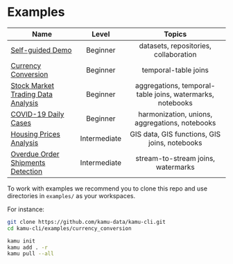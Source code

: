 # Examples <!-- omit in toc -->

| Name                                                               |    Level     |                          Topics                           |
| ------------------------------------------------------------------ | :----------: | :-------------------------------------------------------: |
| [Self-guided Demo](/images/demo/README.md)                         |   Beginner   |           datasets, repositories, collaboration           |
| [Currency Conversion](examples/currency_conversion.md)             |   Beginner   |                   temporal-table joins                    |
| [Stock Market Trading Data Analysis](examples/trading.md)          |   Beginner   | aggregations, temporal-table joins, watermarks, notebooks |
| [COVID-19 Daily Cases](examples/covid19.md)                        |   Beginner   |      harmonization, unions, aggregations, notebooks       |
| [Housing Prices Analysis](examples/housing_prices.md)              | Intermediate |       GIS data, GIS functions, GIS joins, notebooks       |
| [Overdue Order Shipments Detection](examples/overdue_shipments.md) | Intermediate |            stream-to-stream joins, watermarks             |

To work with examples we recommend you to clone this repo and use directories in `examples/` as your workspaces. 

For instance:

```bash
git clone https://github.com/kamu-data/kamu-cli.git
cd kamu-cli/examples/currency_conversion

kamu init
kamu add . -r
kamu pull --all
```
